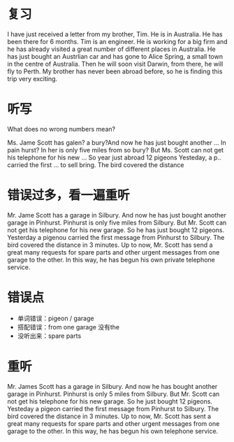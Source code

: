 # 复习
I have just received a letter from my brother, Tim.
He is in Australia. He has been there for 6 months.
Tim is an engineer. He is working for a big firm and he has already 
visited a great number of different places in Australia.
He has just bought an Austrlian car and has gone to Alice Spring, 
a small town in the centre of Australia.
Then he will soon visit Darwin, from there, he will fly to Perth.
My brother has never been abroad before,
so he is finding this trip very exciting.

# 听写
What does no wrong numbers mean?

Ms. Jame Scott has galen? a bury?And now he has just bought another ...
In pain hurst? In her
is only five miles from so bury?
But Ms. Scott can not get his telephone for his new ...
So year just abroad 12 pigeons
Yesteday, a p.. carried the first ... to sell bring.
The bird covered the distance 

# 错误过多，看一遍重听
Mr. Jame Scott has a garage in Silbury.
And now he has just bought another garage in Pinhurst.
Pinhurst is only five miles from Silbury.
But Mr. Scott can not get his telephone for his new garage.
So he has just bought 12 pigeons.
Yesterday a pigenou carried the first message from Pinhurst to Silbury.
The bird covered the distance in 3 minutes.
Up to now, Mr. Scott has send a great many requests for spare parts 
and other urgent messages from one garage to the other.
In this way, he has begun his own private telephone service.

# 错误点
* 单词错误：pigeon / garage
* 搭配错误：from one garage 没有the
* 没听出来：spare parts

# 重听
Mr. James Scott has a garage in Silbury.
And now he has bought another garage in Pinhurst.
Pinhurst is only 5 miles from Silbury.
But Mr. Scott can not get his telephone for his new garage.
So he just bought 12 pigeons.
Yesteday a pigeon carried the first message from Pinhurst to Silbury.
The bird covered the distance in 3 minutes.
Up to now, Mr. Scott has sent a great many requests for spare parts
and other urgent messages from one garage to the other.
In this way, he has begun his own telephone service.














































